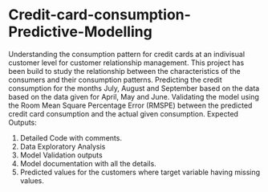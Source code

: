 # Credit-card-consumption-Predictive-Modelling
Understanding the consumption pattern for credit cards at an indivisual customer level for customer relationship management. This project has been build to study the relationship between the characteristics of the consumers and their consumption patterns.
Predicting the credit consumption for the months July, August and September based on the data based on the data given for April, May and June.
Validating the model using the Room Mean Square Percentage Error (RMSPE) between the predicted credit card consumption and the actual given consumption.
Expected Outputs:
1) Detailed Code with comments.
2) Data Exploratory Analysis
3) Model Validation outputs
4) Model documentation with all the details.
5) Predicted values for the customers where target variable having missing values.
